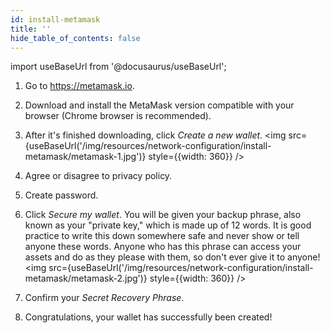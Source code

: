 ```yaml
---
id: install-metamask
title: ''
hide_table_of_contents: false
---
```


import useBaseUrl from '@docusaurus/useBaseUrl';

1. Go to https://metamask.io.

2. Download and install the MetaMask version compatible with your browser (Chrome browser is recommended).

3. After it's finished downloading, click *Create a new wallet*.
   <img src={useBaseUrl('/img/resources/network-configuration/install-metamask/metamask-1.jpg')} style={{width: 360}} />

4. Agree or disagree to privacy policy.

5. Create password.

6. Click *Secure my wallet*. You will be given your backup phrase, also known as your "private key," which is made up of 12 words. It is good practice to write this down somewhere safe and never show or tell anyone these words. Anyone who has this phrase can access your assets and do as they please with them, so don't ever give it to anyone!
   <img src={useBaseUrl('/img/resources/network-configuration/install-metamask/metamask-2.jpg')} style={{width: 360}} />

7. Confirm your *Secret Recovery Phrase*.

8. Congratulations, your wallet has successfully been created! 